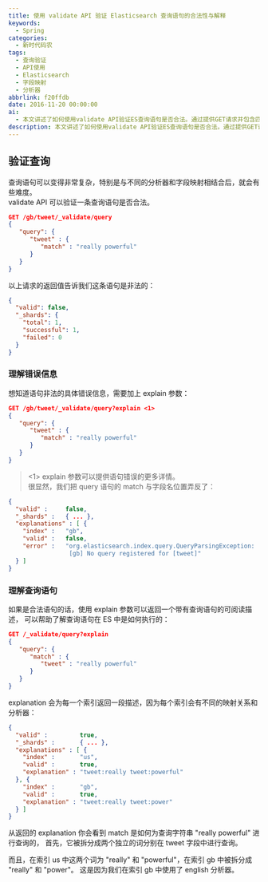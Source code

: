 ```yaml
---
title: 使用 validate API 验证 Elasticsearch 查询语句的合法性与解释
keywords:
  - Spring
categories:
  - 新时代码农
tags:
  - 查询验证
  - API使用
  - Elasticsearch
  - 字段映射
  - 分析器
abbrlink: f20ffdb
date: 2016-11-20 00:00:00
ai:
  - 本文讲述了如何使用validate API验证ES查询语句是否合法。通过提供GET请求并包含匹配和查询参数，我们能够检查语句的有效性。当查询非法时，API会返回一个JSON响应，其中包含有效性和错误信息。要理解错误原因，可以进一步使用explain参数获取更详细的解释。此外，文章还说明了在不同的索引中对同一个查询词进行拆分查询的原因，这是由于不同索引可能具有不同的映射关系和分析器。
description: 本文讲述了如何使用validate API验证ES查询语句是否合法。通过提供GET请求并包含匹配和查询参数，我们能够检查语句的有效性。当查询非法时，API会返回一个JSON响应，其中包含有效性和错误信息。要理解错误原因，可以进一步使用explain参数获取更详细的解释。此外，文章还说明了在不同的索引中对同一个查询词进行拆分查询的原因，这是由于不同索引可能具有不同的映射关系和分析器。
---
```


## 验证查询

查询语句可以变得非常复杂，特别是与不同的分析器和字段映射相结合后，就会有些难度。  
validate API 可以验证一条查询语句是否合法。

```json
GET /gb/tweet/_validate/query
{
   "query": {
      "tweet" : {
         "match" : "really powerful"
      }
   }
}
```

以上请求的返回值告诉我们这条语句是非法的：

```json
{
  "valid": false,
  "_shards": {
    "total": 1,
    "successful": 1,
    "failed": 0
  }
}
```

### 理解错误信息

想知道语句非法的具体错误信息，需要加上 explain 参数：

```json
GET /gb/tweet/_validate/query?explain <1>
{
   "query": {
      "tweet" : {
         "match" : "really powerful"
      }
   }
}
```

> <1> explain 参数可以提供语句错误的更多详情。  
> 很显然，我们把 query 语句的 match 与字段名位置弄反了：

```json
{
  "valid" :     false,
  "_shards" :   { ... },
  "explanations" : [ {
    "index" :   "gb",
    "valid" :   false,
    "error" :   "org.elasticsearch.index.query.QueryParsingException:
                 [gb] No query registered for [tweet]"
  } ]
}
```

### 理解查询语句

如果是合法语句的话，使用 explain 参数可以返回一个带有查询语句的可阅读描述， 可以帮助了解查询语句在 ES 中是如何执行的：

```json
GET /_validate/query?explain
{
   "query": {
      "match" : {
         "tweet" : "really powerful"
      }
   }
}
```

explanation 会为每一个索引返回一段描述，因为每个索引会有不同的映射关系和分析器：

```json
{
  "valid" :         true,
  "_shards" :       { ... },
  "explanations" : [ {
    "index" :       "us",
    "valid" :       true,
    "explanation" : "tweet:really tweet:powerful"
  }, {
    "index" :       "gb",
    "valid" :       true,
    "explanation" : "tweet:really tweet:power"
  } ]
}
```

从返回的 explanation 你会看到 match 是如何为查询字符串 "really powerful" 进行查询的， 首先，它被拆分成两个独立的词分别在 tweet 字段中进行查询。

而且，在索引 us 中这两个词为 "really" 和 "powerful"，在索引 gb 中被拆分成 "really" 和 "power"。 这是因为我们在索引 gb 中使用了 english 分析器。
